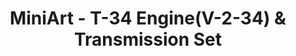 ---
layout: product
title: "MiniArt - T-34 Engine(V-2-34) & Transmission Set"
price: "2050" 
desc: "N/A"
img_path: "/assets/img/MI35205.webp"
brand: "N/A"
available: false
special_offer: false
new: false
soon: false
cat: "010000"
subcat: "010100"
subsubcat: "0N/A"
sifra: "MI35205"
popular: false
spec: false
---